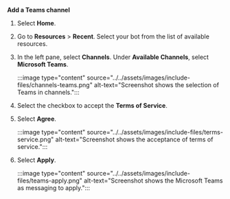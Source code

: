 **Add a Teams channel**

1. Select **Home**.

1. Go to **Resources** > **Recent**. Select your bot from the list of available resources.

1. In the left pane, select **Channels**. Under **Available Channels**, select **Microsoft Teams**.

    :::image type="content" source="../../assets/images/include-files/channels-teams.png" alt-text="Screenshot shows the selection of Teams in channels.":::

1. Select the checkbox to accept the **Terms of Service**.

1. Select **Agree**.

    :::image type="content" source="../../assets/images/include-files/terms-service.png" alt-text="Screenshot shows the acceptance of terms of service.":::

1. Select **Apply**.

    :::image type="content" source="../../assets/images/include-files/teams-apply.png" alt-text="Screenshot shows the Microsoft Teams as messaging to apply.":::